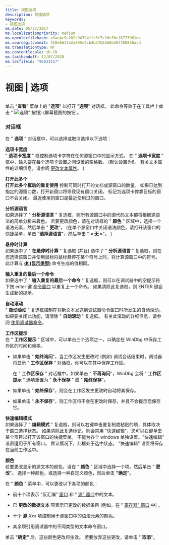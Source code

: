 ```yaml
---
title: 视图选项
description: 视图选项
keywords:
- 视图选项
ms.date: 05/23/2017
ms.localizationpriority: medium
ms.openlocfilehash: a9ae4c9c202c94794ffc5f7c10c56e16773961dc
ms.sourcegitcommit: 418e6617e2a695c9cb4b37b5b60e264760858acd
ms.translationtype: MT
ms.contentlocale: zh-CN
ms.lasthandoff: 12/07/2020
ms.locfileid: "96833157"
---
```

# <a name="view--options"></a>视图 | 选项


## <span id="ddk_view_options_dbg"></span><span id="DDK_VIEW_OPTIONS_DBG"></span>


单击 "**查看**" 菜单上的 "**选项**" 以打开 "**选项**" 对话框。 此命令等效于在工具栏上单击 " ![ 选项" 按钮)  (屏幕截图的按钮 ](images/tbopt.png) 。

### <a name="span-iddialog_boxspanspan-iddialog_boxspandialog-box"></a><span id="dialog_box"></span><span id="DIALOG_BOX"></span>对话框

在 " **选项** " 对话框中，可以选择或取消选择以下选项：

<span id="Tab_width"></span><span id="tab_width"></span><span id="TAB_WIDTH"></span>**选项卡宽度**  
" **选项卡宽度** " 框控制选项卡字符在任何源窗口中的显示方式。 在 " **选项卡宽度** " 框中，输入要在每个选项卡设置之间设置的空格数。  (默认设置为8。 有关文本属性的详细信息，请参阅 [更改文本属性](changing-text-properties.md)。 ) 

<span id="Reuse_after_opening_this_many"></span><span id="reuse_after_opening_this_many"></span><span id="REUSE_AFTER_OPENING_THIS_MANY"></span>**打开此多个**  
**打开此多个框后的重复使用** 控制可同时打开的文档或源窗口的数量。 如果已达到指定的源窗口数，打开新窗口将导致现有窗口关闭。 标记为选项卡停靠目标的窗口不会关闭。 最近使用的窗口是最近使用过的窗口。

<span id="Parse_source_languages"></span><span id="parse_source_languages"></span><span id="PARSE_SOURCE_LANGUAGES"></span>**分析源语言**  
如果选择了 " **分析源语言** " 复选框，则所有源窗口中的源代码文本都将根据源语法的简单分析来着色。 若要更改颜色，请在对话框的 " **颜色** " 区域中，选择一个语法元素，然后单击 " **更改**"。  (在单个源窗口中关闭语法颜色，请打开该窗口的快捷菜单，单击 "**选择源语言**"，然后单击 " **&lt; 无 &gt;**"。 ) 

<span id="Evaluate_on_hover"></span><span id="evaluate_on_hover"></span><span id="EVALUATE_ON_HOVER"></span>**悬停时计算**  
如果选中了 " **在悬停时计算** " 复选框 (并且) 选中了 " **分析源语言** " 复选框，则在您选择该窗口并使用鼠标将鼠标悬停在某个符号上时，将计算源窗口中的符号。 此计算与 [**dt (显示类型)**](dt--display-type-.md) 命令生成的值相同。

<span id="Enter_repeats_last_command"></span><span id="enter_repeats_last_command"></span><span id="ENTER_REPEATS_LAST_COMMAND"></span>**输入重复的最后一个命令**  
如果选中了 " **输入重复的最后一个命令** " 复选框，则可以在调试器中的空提示符下按 enter 键 [命令窗口](debugger-command-window.md) 以重复上一个命令。 如果清除此复选框，则 ENTER 键会生成新的提示。

<span id="Automatically_scroll"></span><span id="automatically_scroll"></span><span id="AUTOMATICALLY_SCROLL"></span>**自动滚动**  
" **自动滚动** " 复选框控制在将新文本发送到调试器命令窗口时所发生的自动滚动。 如果要关闭此功能，请清除 " **自动滚动** " 复选框。 有关此滚动的详细信息，请参阅 [使用调试器命令](using-debugger-commands.md)。

<span id="Workspace_Prompts"></span><span id="workspace_prompts"></span><span id="WORKSPACE_PROMPTS"></span>**工作区提示**  
在 " **工作区提示** " 区域中，可以单击三个选项之一，以确定在 WinDbg 中保存工作区的时间和频率。

-   如果单击 " **始终询问**"，当工作区发生更改时 (例如) 调试会话结束时，调试器将显示 " **工作区保存** " 对话框，你可以在其中保存工作区。

    在 " **工作区保存** " 对话框中，如果单击 " **不再询问**"，WinDbg 会将 " **工作区提示** " 选项重置为 " **永不保存** " 或 " **始终保存**"。

-   如果单击 " **始终保存**"，则会在工作区发生更改时自动将其保存。

-   如果单击 " **永不保存**"，则工作区将不会在更改时保存，并且不会提示您保存它。

<span id="QuickEdit_Mode"></span><span id="quickedit_mode"></span><span id="QUICKEDIT_MODE"></span>**快速编辑模式**  
如果选择了 " **编辑模式** " 复选框，则可以右键单击要复制或粘贴的项，具体取决于窗口选择状态。 如果清除此复选标记，则会禁用 "快速编辑"，您可以右键单击某个项目以打开该窗口的快捷菜单。 不能为各个 windows 单独设置。"快速编辑" 设置适用于所有窗口。 默认情况下，此框处于选中状态。 "快速编辑" 设置将保存在当前工作区中。

<span id="Colors"></span><span id="colors"></span><span id="COLORS"></span>**颜色**  
若要更改显示的源文本的颜色，请在 " **颜色** " 区域中选择一个项，然后单击 " **更改**"。 选择一种颜色，或选择一种自定义颜色，然后单击 **"确定"**。

在 " **颜色** " 菜单中，可以更改以下各项的颜色：

-   前十个项表示 "反汇编" [窗口](disassembly-window.md) 和 " [源" 窗口](source-window.md)中的文本。

-   已 **更改的数据文本** 项表示已更改的数据条目 (例如，在 " [寄存器" 窗口](registers-window.md) 中) 。

-   十个 **源** *Xxx* 项控制用于源窗口中的语法元素的颜色。

-   其余项引用调试器中的不同类型的文本命令窗口。

单击 **"确定"** 后，这些颜色更改将生效。 若要放弃这些更改，请单击 " **取消**"。

 

 






